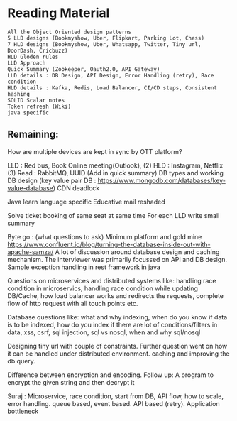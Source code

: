 # Reading Material

    All the Object Oriented design patterns
    5 LLD designs (Bookmyshow, Uber, Flipkart, Parking Lot, Chess)
    7 HLD designs (Bookmyshow, Uber, Whatsapp, Twitter, Tiny url, DoorDash, Cricbuzz)
    HLD Gloden rules
    LLD Approach
    Quick Summary (Zookeeper, Oauth2.0, API Gateway)
    LLD details : DB Design, API Design, Error Handling (retry), Race condition
    HLD details : Kafka, Redis, Load Balancer, CI/CD steps, Consistent hashing
    SOLID Scalar notes
    Token refresh (Wiki)
    java specific

## Remaining:

How are multiple devices are kept in sync by OTT platform?

LLD : Red bus, Book Online meeting(Outlook), (2)
HLD : Instagram, Netflix (3)
Read : RabbitMQ, UUID (Add in quick summary)
DB types and working
DB design (key value pair DB : https://www.mongodb.com/databases/key-value-database)
CDN
deadlock

Java learn language specific
Educative mail reshaded

Solve ticket booking of same seat at same time
For each LLD write small summary

Byte go : (what questions to ask)
Minimum platform and gold mine
https://www.confluent.io/blog/turning-the-database-inside-out-with-apache-samza/
A lot of discussion around database design and caching mechanism. The interviewer was primarily focussed on API and DB design.
Sample exception handling in rest framework in java

Questions on microservices and distributed systems like: handling race condition in microservics, handling race
condition while updating DB/Cache, how load balancer works and redirects the requests, complete flow of http
request with all touch points etc.

Database questions like: what and why indexing, when do you know if data is to be indexed, how do you index if there
are lot of conditions/filters in data, xss, csrf, sql injection, sql vs nosql, when and why sql/nosql

Designing tiny url with couple of constraints. Further question went on how it can be handled under distributed environment.
caching and improving the db query.

Difference between encryption and encoding. Follow up: A program to encrypt the given string and then decrypt it

Suraj : Microservice, race condition, start from DB, API flow, how to scale, error handling.
queue based, event based. API based (retry). Application bottleneck
